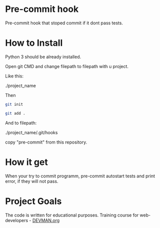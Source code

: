 # Pre-commit hook

Pre-commit hook that stoped commit if it dont pass tests.

# How to Install

Python 3 should be already installed. 

Open git CMD and change filepath to filepath with u project.

Like this:

./project_name

Then

```bash
git init

git add .
```

And to filepath:

./project_name/.git/hooks

сopy "pre-commit" from this repository.

# How it get

When your try to commit programm, pre-commit autostart tests and print error, if they will not pass.

# Project Goals

The code is written for educational purposes. Training course for web-developers - [DEVMAN.org](https://devman.org)

